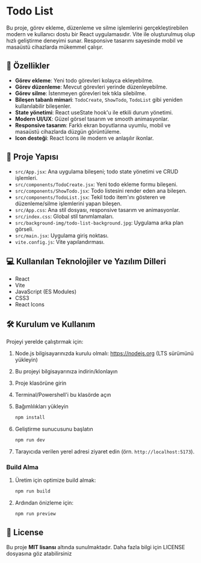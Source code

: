 # Todo List
Bu proje, görev ekleme, düzenleme ve silme işlemlerini gerçekleştirebilen modern ve kullanıcı dostu bir React uygulamasıdır. Vite ile oluşturulmuş olup hızlı geliştirme deneyimi sunar. Responsive tasarımı sayesinde mobil ve masaüstü cihazlarda mükemmel çalışır.


## 🚀 Özellikler

- **Görev ekleme**: Yeni todo görevleri kolayca ekleyebilme.
- **Görev düzenleme**: Mevcut görevleri yerinde düzenleyebilme.
- **Görev silme**: İstenmeyen görevleri tek tıkla silebilme.
- **Bileşen tabanlı mimari**: `TodoCreate`, `ShowTodo`, `TodoList` gibi yeniden kullanılabilir bileşenler.
- **State yönetimi**: React useState hook'u ile etkili durum yönetimi.
- **Modern UI/UX**: Güzel görsel tasarım ve smooth animasyonlar.
- **Responsive tasarım**: Farklı ekran boyutlarına uyumlu, mobil ve masaüstü cihazlarda düzgün görüntüleme.
- **Icon desteği**: React Icons ile modern ve anlaşılır ikonlar.


## 📂 Proje Yapısı

- `src/App.jsx`: Ana uygulama bileşeni; todo state yönetimi ve CRUD işlemleri.
- `src/components/TodoCreate.jsx`: Yeni todo ekleme formu bileşeni.
- `src/components/ShowTodo.jsx`: Todo listesini render eden ana bileşen.
- `src/components/TodoList.jsx`: Tekil todo item'ını gösteren ve düzenleme/silme işlemlerini yapan bileşen.
- `src/App.css`: Ana stil dosyası, responsive tasarım ve animasyonlar.
- `src/index.css`: Global stil tanımlamaları.
- `src/background-img/todo-list-background.jpg`: Uygulama arka plan görseli.
- `src/main.jsx`: Uygulama giriş noktası.
- `vite.config.js`: Vite yapılandırması.


## 💻 Kullanılan Teknolojiler ve Yazılım Dilleri
- React
- Vite
- JavaScript (ES Modules)
- CSS3
- React Icons


## 🛠 Kurulum ve Kullanım

Projeyi yerelde çalıştırmak için:

1. Node.js bilgisayarınızda kurulu olmalı: https://nodejs.org (LTS sürümünü yükleyin)
2. Bu projeyi bilgisayarınıza indirin/klonlayın
3. Proje klasörüne girin
4. Terminal/Powershell'i bu klasörde açın
5. Bağımlılıkları yükleyin
     ```bash
     npm install
     ```

6. Geliştirme sunucusunu başlatın
     ```bash
     npm run dev
     ```

7. Tarayıcıda verilen yerel adresi ziyaret edin (örn. `http://localhost:5173`).

### Build Alma
1. Üretim için optimize build almak:
     ```bash
     npm run build
     ```
2. Ardından önizleme için:
     ```bash
     npm run preview
     ```

## 📜 License
Bu proje **MIT lisansı** altında sunulmaktadır. Daha fazla bilgi için LICENSE dosyasına göz atabilirsiniz